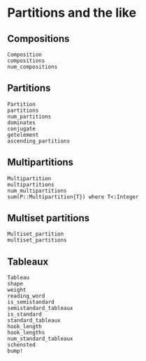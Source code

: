 # Partitions and the like

## Compositions
```@docs
Composition
compositions
num_compositions
```

## Partitions
```@docs
Partition
partitions
num_partitions
dominates
conjugate
getelement
ascending_partitions
```

## Multipartitions
```@docs
Multipartition
multipartitions
num_multipartitions
sum(P::Multipartition{T}) where T<:Integer
```

## Multiset partitions
```@docs
Multiset_partition
multiset_partitions
```

## Tableaux
```@docs
Tableau
shape
weight
reading_word
is_semistandard
semistandard_tableaux
is_standard
standard_tableaux
hook_length
hook_lengths
num_standard_tableaux
schensted
bump!
```
